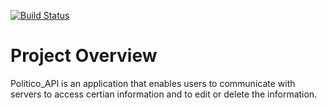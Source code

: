 [![Build Status](https://travis-ci.org/Kimaiyo077/Politico_API.svg?branch=develop)](https://travis-ci.org/Kimaiyo077/Politico_API)

# Project Overview

Politico_API is an application that enables users to communicate with servers to access certian information and to edit or delete the information.
